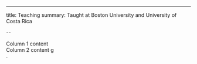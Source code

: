 ---
title: Teaching
summary: Taught at Boston University and University of Costa Rica

--


<div> 
  Column 1 content
</div>
<div>
  Column 2 content
g</div>.